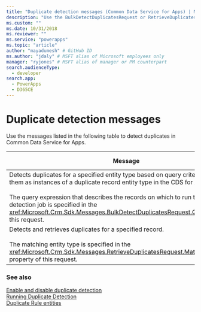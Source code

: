 ```yaml
---
title: "Duplicate detection messages (Common Data Service for Apps) | Microsoft Docs" # Intent and product brand in a unique string of 43-59 chars including spaces
description: "Use the BulkDetectDuplicatesRequest or RetrieveDuplicatesRequest messages to detect duplicates." # 115-145 characters including spaces. This abstract displays in the search result.
ms.custom: ""
ms.date: 10/31/2018
ms.reviewer: ""
ms.service: "powerapps"
ms.topic: "article"
author: "mayadumesh" # GitHub ID
ms.author: "jdaly" # MSFT alias of Microsoft employees only
manager: "ryjones" # MSFT alias of manager or PM counterpart
search.audienceType: 
  - developer
search.app: 
  - PowerApps
  - D365CE
---
```

# Duplicate detection messages

Use the messages listed in the following table to detect duplicates in Common Data Service for Apps.  


|                                                                                                                                                                                                                   Message                                                                                                                                                                                                                   |                                      Web API Operation                                       |                         SDK Assembly                          |
|---------------------------------------------------------------------------------------------------------------------------------------------------------------------------------------------------------------------------------------------------------------------------------------------------------------------------------------------------------------------------------------------------------------------------------------------|----------------------------------------------------------------------------------------------|---------------------------------------------------------------|
| Detects duplicates for a specified entity type based on query criteria and store them as instances of a duplicate record entity type in the CDS for Apps database.<br /><br /> The query expression that describes the records on which to run the duplicate detection job is specified in the <xref:Microsoft.Crm.Sdk.Messages.BulkDetectDuplicatesRequest.Query> property of this request. | <xref href="Microsoft.Dynamics.CRM.BulkDetectDuplicates?text=BulkDetectDuplicates Action" /> | <xref:Microsoft.Crm.Sdk.Messages.BulkDetectDuplicatesRequest> |
|                                                                                                         Detects and retrieves duplicates for a specified record.<br /><br /> The matching entity type is specified in the <xref:Microsoft.Crm.Sdk.Messages.RetrieveDuplicatesRequest.MatchingEntityName> property of this request.                                                                                                          |  <xref href="Microsoft.Dynamics.CRM.RetrieveDuplicates?text=RetrieveDuplicates Function" />  |  <xref:Microsoft.Crm.Sdk.Messages.RetrieveDuplicatesRequest>  |

### See also  
 [Enable and disable duplicate detection](enable-disable-duplicate-detection.md)  
 [Running Duplicate Detection](run-duplicate-detection.md)   
 [Duplicate Rule entities](duplicaterule-entities.md)<br />
